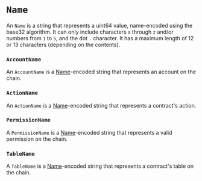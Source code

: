 # `Name`

An `Name` is a string that represents a uint64 value,
name-encoded using the base32 algorithm. It can only include
characters `a` through `z` and/or numbers from `1` to `5`, and the dot
`.` character.  It has a maximum length of 12 or 13 characters
(depending on the contents).


### `AccountName`

An `AccountName` is a [Name](#type-Name)-encoded string
that represents an account on the chain.


### `ActionName`

An `ActionName` is a [Name](#type-Name)-encoded string
that represents a contract's action.


### `PermissionName`

A `PermissionName` is a [Name](#type-Name)-encoded string
that represents a valid permission on the chain.


### `TableName`

A `TableName` is a [Name](#type-Name)-encoded string
that represents a contract's table on the chain.
